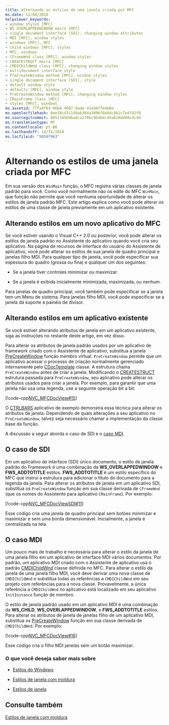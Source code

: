 ```yaml
---
title: Alternando os estilos de uma janela criada por MFC
ms.date: 11/04/2016
helpviewer_keywords:
- window styles [MFC]
- WS_OVERLAPPEDWINDOW macro [MFC]
- single document interface (SDI), changing window attributes
- MDI [MFC], window styles
- windows [MFC], MFC
- child windows [MFC], styles
- MFC, windows
- CFrameWnd class [MFC], window styles
- CREATESTRUCT macro [MFC]
- CMDIChildWnd class [MFC], changing window styles
- multidocument interface style
- PreCreateWindow method [MFC], window styles
- single document interface (SDI), style
- default window style
- defaults [MFC], window style
- PreCreateWindow method [MFC], changing window styles
- CMainFrame class [MFC]
- styles [MFC], windows
ms.assetid: 77fa4f03-96b4-4687-9ade-41e46f7e4b0a
ms.openlocfilehash: 8ee18cd311d9ab304a3096f8e8dcbb2c7edf42f0
ms.sourcegitcommit: 6052185696adca270bc9bdbec45a626dd89cdcdd
ms.translationtype: MT
ms.contentlocale: pt-BR
ms.lasthandoff: 10/31/2018
ms.locfileid: "50507963"
---
```

# <a name="changing-the-styles-of-a-window-created-by-mfc"></a>Alternando os estilos de uma janela criada por MFC

Em sua versão dos `WinMain` função, o MFC registra várias classes de janela padrão para você. Como você normalmente não os edite do MFC `WinMain`, que função não permite que você nenhuma oportunidade de alterar os estilos de janela padrão MFC. Este artigo explica como você pode alterar os estilos de uma classe de janela previamente em um aplicativo existente.

##  <a name="_core_changing_styles_in_a_new_mfc_application"></a> Alterando estilos em um novo aplicativo do MFC

Se você estiver usando o Visual C++ 2.0 ou posterior, você pode alterar os estilos de janela padrão no Assistente do aplicativo quando você cria seu aplicativo. Na página de recursos de Interface do usuário do Assistente de aplicativo, você pode alterar os estilos de sua janela de quadro principal e janelas filho MDI. Para qualquer tipo de janela, você pode especificar sua espessura do quadro (grossa ou fina) e qualquer um dos seguintes:

- Se a janela tiver controles minimizar ou maximizar.

- Se a janela é exibida inicialmente minimizada, maximizada, ou nenhum.

Para janelas de quadro principal, você também pode especificar se a janela tem um Menu de sistema. Para janelas filho MDI, você pode especificar se a janela dá suporte a painéis de divisor.

##  <a name="_core_changing_styles_in_an_existing_application"></a> Alterando estilos em um aplicativo existente

Se você estiver alterando atributos de janela em um aplicativo existente, siga as instruções no restante deste artigo, em vez disso.

Para alterar os atributos de janela padrão usados por um aplicativo de framework criado com o Assistente de aplicativo, substitua a janela [PreCreateWindow](../mfc/reference/cwnd-class.md#precreatewindow) função membro virtual. `PreCreateWindow` permite que um aplicativo acessar o processo de criação normalmente gerenciado internamente pelo [CDocTemplate](../mfc/reference/cdoctemplate-class.md) classe. A estrutura chama `PreCreateWindow` antes de criar a janela. Modificando o [CREATESTRUCT](../mfc/reference/createstruct-structure.md) estrutura passada para `PreCreateWindow`, seu aplicativo pode alterar os atributos usados para criar a janela. Por exemplo, para garantir que uma janela não usa uma legenda, use a seguinte operação bit a bit:

[!code-cpp[NVC_MFCDocView#15](../mfc/codesnippet/cpp/changing-the-styles-of-a-window-created-by-mfc_1.cpp)]

O [CTRLBARS](../visual-cpp-samples.md) aplicativo de exemplo demonstra essa técnica para alterar os atributos de janela. Dependendo de quais alterações a seu aplicativo no `PreCreateWindow`, talvez seja necessário chamar a implementação da classe base da função.

A discussão a seguir aborda o caso de SDI e o [caso MDI](#_core_the_mdi_case).

##  <a name="_core_the_sdi_case"></a> O caso de SDI

Em um aplicativo de interface (SDI) único documento, o estilo de janela padrão do Framework é uma combinação da **WS_OVERLAPPEDWINDOW** e **FWS_ADDTOTITLE** estilos. **FWS_ADDTOTITLE** é um estilo específico do MFC que instrui a estrutura para adicionar o título do documento para a legenda da janela. Para alterar os atributos de janela em um aplicativo SDI, substitua os `PreCreateWindow` função em sua classe derivada de `CFrameWnd` (que os nomes do Assistente para aplicativo `CMainFrame`). Por exemplo:

[!code-cpp[NVC_MFCDocViewSDI#11](../mfc/codesnippet/cpp/changing-the-styles-of-a-window-created-by-mfc_2.cpp)]

Esse código cria uma janela de quadro principal sem botões minimizar e maximizar e sem uma borda dimensionável. Inicialmente, a janela é centralizada na tela.

##  <a name="_core_the_mdi_case"></a> O caso MDI

Um pouco mais de trabalho é necessária para alterar o estilo da janela de uma janela filho em um aplicativo de interface MDI vários documentos. Por padrão, um aplicativo MDI criado com o Assistente de aplicativo usa o padrão [CMDIChildWnd](../mfc/reference/cmdichildwnd-class.md) classe definida no MFC. Para alterar o estilo da janela de uma janela filho MDI, você deve derivar uma nova classe de `CMDIChildWnd` e substitua todas as referências a `CMDIChildWnd` em seu projeto com referências para a nova classe. Provavelmente, a única referência a `CMDIChildWnd` no aplicativo está localizado em seu aplicativo `InitInstance` função de membro.

O estilo de janela padrão usado em um aplicativo MDI é uma combinação da **WS_CHILD**, **WS_OVERLAPPEDWINDOW**, e **FWS_ADDTOTITLE** estilos. Para alterar os atributos de janela de janelas filho de um aplicativo MDI, substitua os [PreCreateWindow](../mfc/reference/cwnd-class.md#precreatewindow) função em sua classe derivada de `CMDIChildWnd`. Por exemplo:

[!code-cpp[NVC_MFCDocView#16](../mfc/codesnippet/cpp/changing-the-styles-of-a-window-created-by-mfc_3.cpp)]

Esse código cria o filho MDI janelas sem um botão maximizar.

### <a name="what-do-you-want-to-know-more-about"></a>O que você deseja saber mais sobre

- [Estilos do Windows](../mfc/reference/styles-used-by-mfc.md#window-styles)

- [Estilos de janela com moldura](../mfc/frame-window-styles-cpp.md)

- [Estilos de janela](https://msdn.microsoft.com/library/windows/desktop/ms632600)

## <a name="see-also"></a>Consulte também

[Estilos de janela com moldura](../mfc/frame-window-styles-cpp.md)

